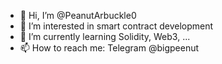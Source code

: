 - 👋 Hi, I’m @PeanutArbuckle0
- 👀 I’m interested in smart contract development
- 🌱 I’m currently learning Solidity, Web3, ...
- 📫 How to reach me: Telegram @bigpeenut

<!---
PeanutArbuckle0/PeanutArbuckle0 is a ✨ special ✨ repository because its `README.md` (this file) appears on your GitHub profile.
You can click the Preview link to take a look at your changes.
--->

